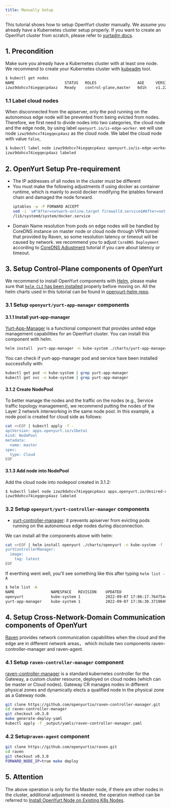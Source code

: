 ```yaml
---
title: Manually Setup
---
```


This tutorial shows how to setup OpenYurt cluster manually. We assume you already have a Kubernetes cluster setup properly. If you want to create an OpenYurt cluster from scratch, please refer to [yurtadm docs](./yurtadm-init.md).

## 1. Precondition

Make sure you already have a Kubernetes cluster with at least one node. We recommend to create your Kubernetes cluster with [kubeadm](https://kubernetes.io/docs/setup/production-environment/tools/kubeadm/create-cluster-kubeadm/) tool.

```bash
$ kubectl get nodes
NAME                      STATUS   ROLES                  AGE     VERSION
izwz9dohcv74iegqecp4axz   Ready    control-plane,master   6d1h    v1.22.11
```

### 1.1 Label cloud nodes

When disconnected from the apiserver, only the pod running on the autonomous edge node will
be prevented from being evicted from nodes. Therefore, we first need to divide nodes into two categories, the cloud node
and the edge node, by using label `openyurt.io/is-edge-worker`.
we will use node `izwz9dohcv74iegqecp4axz` as the cloud node. We label the cloud node with value `false`,

```bash
$ kubectl label node izwz9dohcv74iegqecp4axz openyurt.io/is-edge-worker=false
izwz9dohcv74iegqecp4axz labeled
```

## 2.  OpenYurt Setup Pre-requirement
* The IP addresses of all nodes in the cluster must be different
* You must make the following adjustments if using docker as container runtime, which is mainly to avoid docker modifying the iptables forward chain and damaged the node forward.
  ```bash
  iptables -w -P FORWARD ACCEPT
  sed -i 's#^After=network-online.target firewalld.service$#After=network-online.target firewalld.service containerd.service#g' \
  /lib/systemd/system/docker.service
  ```
* Domain Name resolution from pods on edge nodes will be handled by CoreDNS instance on master node or cloud node through VPN tunnel that provided by Raven, so some resolution latency or timeout will be caused by network. we recommend you to adjust `CoreDNS Deployment` according to [CoreDNS Adjustment](./coredns-prepare.md) tutorial if you care about latency or timeout. 

## 3. Setup Control-Plane components of OpenYurt

We recommend to install OpenYurt components with [Helm](https://helm.sh/), please make sure that [`helm CLI` has been installed](https://helm.sh/docs/intro/install/) properly before moving on. All the helm charts used in this tutorial can be found in [openyurt-helm repo](https://github.com/openyurtio/openyurt-helm).

### 3.1 Setup `openyurt/yurt-app-manager` components

#### 3.1.1 Install yurt-app-manager

[Yurt-App-Manager](../core-concepts/yurt-app-manager.md) is a functional component that provides united edge management capabilities for an OpenYurt cluster. You can install this component with helm.

```bash
helm install  yurt-app-manager -n kube-system ./charts/yurt-app-manager --set image.tag=latest
```

You can check if yurt-app-manager pod and service have been installed successfully with:

```bash
kubectl get pod -n kube-system | grep yurt-app-manager
kubectl get svc -n kube-system | grep yurt-app-manager
```

#### 3.1.2 Create NodePool

To better manage the nodes and the traffic on the nodes (e.g., Service traffic topology management), we recommend putting the nodes of the Layer 2 network interworking in the same node pool. In this example, a node pool is created for cloud side as follows:

```bash
cat <<EOF | kubectl apply -f -
apiVersion: apps.openyurt.io/v1beta1
kind: NodePool
metadata:
  name: master
spec:
  type: Cloud
EOF
```

#### 3.1.3 Add node into NodePool

Add the cloud node into nodepool created in 3.1.2:

```bash
$ kubectl label node izwz9dohcv74iegqecp4axz apps.openyurt.io/desired-nodepool=master
izwz9dohcv74iegqecp4axz labeled
```

### 3.2 Setup `openyurt/yurt-controller-manager` components

- [yurt-controller-manager](../core-concepts/yurt-controller-manager.md): it prevents apiserver from evicting pods running on the autonomous edge nodes during disconnection.

We can install all the components above with helm:

```bash
cat <<EOF | helm install openyurt ./charts/openyurt -n kube-system -f -
yurtControllerManager:
  image:
    tag: latest
EOF
```

If everthing went well, you'll see something like this after typing `helm list -A`

```bash
$ helm list -A 
NAME            	NAMESPACE  	REVISION	UPDATED                                	STATUS  	CHART                 	APP VERSION
openyurt        	kube-system	1       	2022-09-07 17:06:17.764754411 +0800 CST	deployed	openyurt-1.0.0        	1.0.0      
yurt-app-manager	kube-system	1       	2022-09-07 17:36:30.371904902 +0800 CST	deployed	yurt-app-manager-0.1.2	0.8.0
```

## 4. Setup Cross-Network-Domain Communication components of OpenYurt

[Raven](../core-concepts/raven.md) provides network communication capabilities when the cloud and the edge are in different network areas， which include two components raven-controller-manager and raven-agent.

### 4.1 Setup `raven-controller-manager` component
[raven-controller-manager](https://github.com/openyurtio/raven-controller-manager) is a standard kubernetes controller for the Gateway, a custom cluster resource, deployed on cloud nodes (which can be master or Cloud nodes). Gateway CR manages nodes in different physical zones and dynamically elects a qualified node in the physical zone as a Gateway node.
```bash
git clone https://github.com/openyurtio/raven-controller-manager.git
cd raven-controller-manager
git checkout v0.3.0
make generate-deploy-yaml
kubectl apply -f _output/yamls/raven-controller-manager.yaml
```

### 4.2 Setup`raven-agent` component
```bash
git clone https://github.com/openyurtio/raven.git
cd raven
git checkout v0.3.0
FORWARD_NODE_IP=true make deploy
```

## 5. Attention

The above operation is only for the Master node, if there are other nodes in the cluster, additional adjustment is needed, the operation method can be referred to [Install OpenYurt Node on Existing K8s Nodes](./yurtadm-join.md#2-install-openyurt-node-components).
